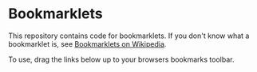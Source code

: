 # Bookmarklets

This repository contains code for bookmarklets. If you don't know what a bookmarklet is, see [Bookmarklets on Wikipedia].

To use, drag the links below up to your browsers bookmarks toolbar.

[Bookmarklets on Wikipedia]:https://en.wikipedia.org/wiki/Bookmarklet

<!-- Bookmarklets will be written below. -->
